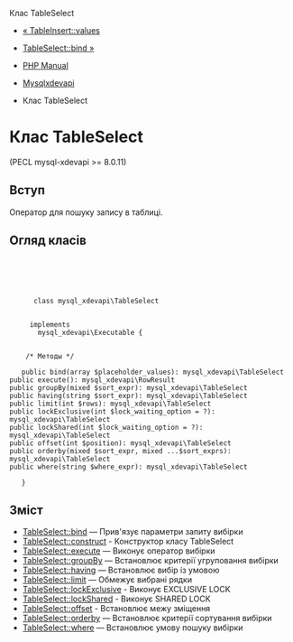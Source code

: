 Клас TableSelect

-   [« TableInsert::values](mysql-xdevapi-tableinsert.values.html)
    
-   [TableSelect::bind »](mysql-xdevapi-tableselect.bind.html)
    
-   [PHP Manual](index.md)
    
-   [Mysqlxdevapi](book.mysql-xdevapi.html)
    
-   Клас TableSelect
    

# Клас TableSelect

(PECL mysql-xdevapi >= 8.0.11)

## Вступ

Оператор для пошуку запису в таблиці.

## Огляд класів

```classsynopsis



    
     
      class mysql_xdevapi\TableSelect
     

     implements 
       mysql_xdevapi\Executable {


    /* Методы */
    
   public bind(array $placeholder_values): mysql_xdevapi\TableSelect
public execute(): mysql_xdevapi\RowResult
public groupBy(mixed $sort_expr): mysql_xdevapi\TableSelect
public having(string $sort_expr): mysql_xdevapi\TableSelect
public limit(int $rows): mysql_xdevapi\TableSelect
public lockExclusive(int $lock_waiting_option = ?): mysql_xdevapi\TableSelect
public lockShared(int $lock_waiting_option = ?): mysql_xdevapi\TableSelect
public offset(int $position): mysql_xdevapi\TableSelect
public orderby(mixed $sort_expr, mixed ...$sort_exprs): mysql_xdevapi\TableSelect
public where(string $where_expr): mysql_xdevapi\TableSelect

   }
```

## Зміст

-   [TableSelect::bind](mysql-xdevapi-tableselect.bind.html) — Прив'язує параметри запиту вибірки
-   [TableSelect::construct](mysql-xdevapi-tableselect.construct.html) - Конструктор класу TableSelect
-   [TableSelect::execute](mysql-xdevapi-tableselect.execute.html) — Виконує оператор вибірки
-   [TableSelect::groupBy](mysql-xdevapi-tableselect.groupby.html) — Встановлює критерії угруповання вибірки
-   [TableSelect::having](mysql-xdevapi-tableselect.having.html) — Встановлює вибір із умовою
-   [TableSelect::limit](mysql-xdevapi-tableselect.limit.html) — Обмежує вибрані рядки
-   [TableSelect::lockExclusive](mysql-xdevapi-tableselect.lockexclusive.html) - Виконує EXCLUSIVE LOCK
-   [TableSelect::lockShared](mysql-xdevapi-tableselect.lockshared.html) - Виконує SHARED LOCK
-   [TableSelect::offset](mysql-xdevapi-tableselect.offset.html) - Встановлює межу зміщення
-   [TableSelect::orderby](mysql-xdevapi-tableselect.orderby.html) — Встановлює критерії сортування вибірки
-   [TableSelect::where](mysql-xdevapi-tableselect.where.html) — Встановлює умову пошуку вибірки